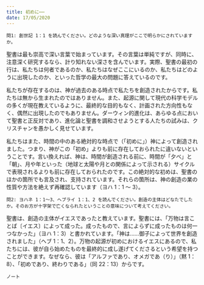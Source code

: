 ```yaml
---
title: 初めに⋯⋯
date: 17/05/2020
---
```


`問1: 創世記 1：1 を読んでください。どのような深い真理がここで明らかにされていますか。`

聖書は最も崇高で深い言葉で始まっています。その言葉は単純ですが、同時に、注意深く研究するなら、計り知れない深さを含んでいます。実際、聖書の最初の行は、私たちは何者であるのか、私たちはなぜここにいるのか、私たちはどのように出現したのか、といった哲学の最大の問題に答えているのです。

私たちが存在するのは、神が過去のある時点で私たちを創造されたからです。私たちは無から生まれたのではありません。また、起源に関して現代の科学モデルの多くが現在教えているように、最終的な目的もなく、計画された方向性もなく、偶然に出現したのでもありません。ダーウィン的進化は、あらゆる点において聖書と正反対であり、進化論と聖書を調和させようとする人たちの試みは、クリスチャンを愚かしく見せています。

私たちはまた、時間の中のある絶対的な時点で（「初めに」）神によって創造されました。つまり、神がこの「初め」よりも前に存在しておられたに違いないということです。言い換えれば、神は、時間が創造される前に、時間が「夕べ」と「朝」、月や年といった（地球と太陽や月との関係によって示される）サイクルで表現されるよりも前に存在しておられたのです。この絶対的な初めは、聖書のほかの箇所でも言及され、支持されています。それらの箇所は、神の創造の業の性質や方法を絶えず再確認しています（ヨハ 1：1 ～ 3）。

`問2: ヨハネ 1：1～3、ヘブライ 1：1、2 を読んでください。創造の主体はどなたでしたか。そのお方が十字架で亡くなられたということの意味について考えてください。`

聖書は、創造の主体がイエスであったと教えています。聖書には、「万物は<uby>言<rt>ことば</rt></ruby>〔イエス〕によって成った。成ったもので、言によらずに成ったものは何一つなかった」（ヨハ 1：3）と書かれています。「神は……御子によって世界を創造されました」（ヘブ 1：1、2）。万物の起源が初めにおけるイエスにあるので、私たちには、彼が自ら始めたものを最終的に成し遂げてくださるという希望を持つことができます。なぜなら、彼は「アルファであり、オメガであ（り）」（黙 1：8）、「初めであり、終わりである」（同 22：13）からです。

`ノート`
